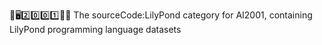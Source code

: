 🧠️🖥️2️⃣️0️⃣️0️⃣️1️⃣️💾️📜️ The sourceCode:LilyPond category for AI2001, containing LilyPond programming language datasets

